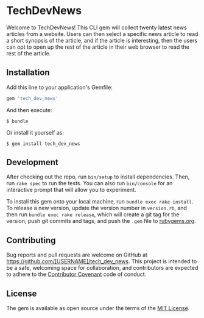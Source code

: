 # TechDevNews

Welcome to TechDevNews! This CLI gem will collect twenty latest news articles from a website.  Users can then select a specific news article to read a short synopsis of the article, and if the article is interesting, then the users can opt to open up the rest of the article in their web browser to read the rest of the article.  

## Installation

Add this line to your application's Gemfile:

```ruby
gem 'tech_dev_news'
```

And then execute:

    $ bundle

Or install it yourself as:

    $ gem install tech_dev_news

## Development

After checking out the repo, run `bin/setup` to install dependencies. Then, run `rake spec` to run the tests. You can also run `bin/console` for an interactive prompt that will allow you to experiment.

To install this gem onto your local machine, run `bundle exec rake install`. To release a new version, update the version number in `version.rb`, and then run `bundle exec rake release`, which will create a git tag for the version, push git commits and tags, and push the `.gem` file to [rubygems.org](https://rubygems.org).

## Contributing

Bug reports and pull requests are welcome on GitHub at https://github.com/[USERNAME]/tech_dev_news. This project is intended to be a safe, welcoming space for collaboration, and contributors are expected to adhere to the [Contributor Covenant](contributor-covenant.org) code of conduct.


## License

The gem is available as open source under the terms of the [MIT License](http://opensource.org/licenses/MIT).

